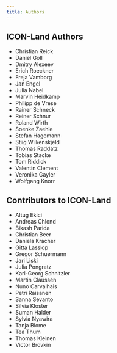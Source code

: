 ```yaml
---
title: Authors
---
```

## ICON-Land Authors

- Christian Reick
- Daniel Goll
- Dmitry Alexeev
- Erich Roeckner
- Freja Vamborg
- Jan Engel
- Julia Nabel
- Marvin Heidkamp
- Philipp de Vrese
- Rainer Schneck
- Reiner Schnur
- Roland Wirth
- Soenke Zaehle
- Stefan Hagemann
- Stiig Wilkenskjeld
- Thomas Raddatz
- Tobias Stacke
- Tom Riddick
- Valentin Clement
- Veronika Gayler
- Wolfgang Knorr

## Contributors to ICON-Land

- Altug Ekici
- Andreas Chlond
- Bikash Parida
- Christian Beer
- Daniela Kracher
- Gitta Lasslop
- Gregor Schuermann
- Jari Liski
- Julia Pongratz
- Karl-Georg Schnitzler
- Martin Claussen
- Nuno Carvalhais
- Petri Raisanen
- Sanna Sevanto
- Silvia Kloster
- Suman Halder
- Sylvia Nyawira
- Tanja Blome
- Tea Thum
- Thomas Kleinen
- Victor Brovkin
